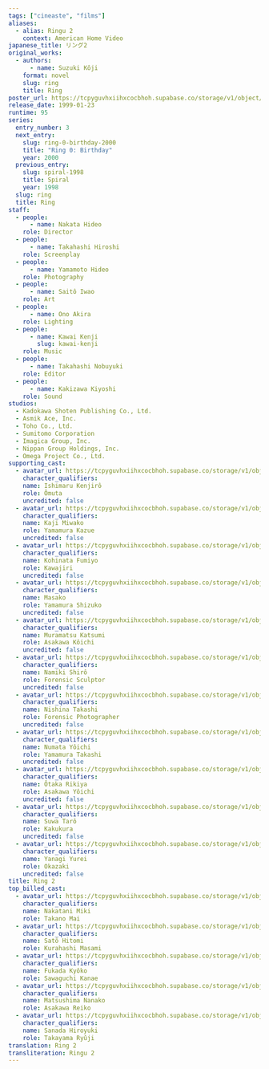 ```yaml
---
tags: ["cineaste", "films"]
aliases:
  - alias: Ringu 2
    context: American Home Video
japanese_title: リング2
original_works:
  - authors:
      - name: Suzuki Kôji
    format: novel
    slug: ring
    title: Ring
poster_url: https://tcpyguvhxiihxcocbhoh.supabase.co/storage/v1/object/public/godzilla-cineaste-public/content/films/ring-2-1999/posters/ring-2-1999.jpg
release_date: 1999-01-23
runtime: 95
series:
  entry_number: 3
  next_entry:
    slug: ring-0-birthday-2000
    title: "Ring 0: Birthday"
    year: 2000
  previous_entry:
    slug: spiral-1998
    title: Spiral
    year: 1998
  slug: ring
  title: Ring
staff:
  - people:
      - name: Nakata Hideo
    role: Director
  - people:
      - name: Takahashi Hiroshi
    role: Screenplay
  - people:
      - name: Yamamoto Hideo
    role: Photography
  - people:
      - name: Saitô Iwao
    role: Art
  - people:
      - name: Ono Akira
    role: Lighting
  - people:
      - name: Kawai Kenji
        slug: kawai-kenji
    role: Music
  - people:
      - name: Takahashi Nobuyuki
    role: Editor
  - people:
      - name: Kakizawa Kiyoshi
    role: Sound
studios:
  - Kadokawa Shoten Publishing Co., Ltd.
  - Asmik Ace, Inc.
  - Toho Co., Ltd.
  - Sumitomo Corporation
  - Imagica Group, Inc.
  - Nippan Group Holdings, Inc.
  - Omega Project Co., Ltd.
supporting_cast:
  - avatar_url: https://tcpyguvhxiihxcocbhoh.supabase.co/storage/v1/object/public/godzilla-cineaste-public/content/films/ring-2-1999/cast-avatars/kenjiro-ishimaru-0.jpg
    character_qualifiers:
    name: Ishimaru Kenjirô
    role: Ômuta
    uncredited: false
  - avatar_url: https://tcpyguvhxiihxcocbhoh.supabase.co/storage/v1/object/public/godzilla-cineaste-public/content/films/ring-2-1999/cast-avatars/miwako-kaji-0.jpg
    character_qualifiers:
    name: Kaji Miwako
    role: Yamamura Kazue
    uncredited: false
  - avatar_url: https://tcpyguvhxiihxcocbhoh.supabase.co/storage/v1/object/public/godzilla-cineaste-public/content/films/ring-2-1999/cast-avatars/fumiyo-kohinata-0.jpg
    character_qualifiers:
    name: Kohinata Fumiyo
    role: Kawajiri
    uncredited: false
  - avatar_url: https://tcpyguvhxiihxcocbhoh.supabase.co/storage/v1/object/public/godzilla-cineaste-public/content/films/ring-2-1999/cast-avatars/masako-0.jpg
    character_qualifiers:
    name: Masako
    role: Yamamura Shizuko
    uncredited: false
  - avatar_url: https://tcpyguvhxiihxcocbhoh.supabase.co/storage/v1/object/public/godzilla-cineaste-public/content/films/ring-2-1999/cast-avatars/katsumi-muramatsu-0.jpg
    character_qualifiers:
    name: Muramatsu Katsumi
    role: Asakawa Kôichi
    uncredited: false
  - avatar_url: https://tcpyguvhxiihxcocbhoh.supabase.co/storage/v1/object/public/godzilla-cineaste-public/content/films/ring-2-1999/cast-avatars/shiro-namiki-0.jpg
    character_qualifiers:
    name: Namiki Shirô
    role: Forensic Sculptor
    uncredited: false
  - avatar_url: https://tcpyguvhxiihxcocbhoh.supabase.co/storage/v1/object/public/godzilla-cineaste-public/content/films/ring-2-1999/cast-avatars/takashi-nishina-0.jpg
    character_qualifiers:
    name: Nishina Takashi
    role: Forensic Photographer
    uncredited: false
  - avatar_url: https://tcpyguvhxiihxcocbhoh.supabase.co/storage/v1/object/public/godzilla-cineaste-public/content/films/ring-2-1999/cast-avatars/yoichi-numata-0.jpg
    character_qualifiers:
    name: Numata Yôichi
    role: Yamamura Takashi
    uncredited: false
  - avatar_url: https://tcpyguvhxiihxcocbhoh.supabase.co/storage/v1/object/public/godzilla-cineaste-public/content/films/ring-2-1999/cast-avatars/rikiya-otaka-0.jpg
    character_qualifiers:
    name: Ôtaka Rikiya
    role: Asakawa Yôichi
    uncredited: false
  - avatar_url: https://tcpyguvhxiihxcocbhoh.supabase.co/storage/v1/object/public/godzilla-cineaste-public/content/films/ring-2-1999/cast-avatars/taro-suwa-0.jpg
    character_qualifiers:
    name: Suwa Tarô
    role: Kakukura
    uncredited: false
  - avatar_url: https://tcpyguvhxiihxcocbhoh.supabase.co/storage/v1/object/public/godzilla-cineaste-public/content/films/ring-2-1999/cast-avatars/yurei-yanagi-0.jpg
    character_qualifiers:
    name: Yanagi Yurei
    role: Okazaki
    uncredited: false
title: Ring 2
top_billed_cast:
  - avatar_url: https://tcpyguvhxiihxcocbhoh.supabase.co/storage/v1/object/public/godzilla-cineaste-public/content/films/ring-2-1999/cast-avatars/miki-nakatani-0.jpg
    character_qualifiers:
    name: Nakatani Miki
    role: Takano Mai
  - avatar_url: https://tcpyguvhxiihxcocbhoh.supabase.co/storage/v1/object/public/godzilla-cineaste-public/content/films/ring-2-1999/cast-avatars/hitomi-sato-0.jpg
    character_qualifiers:
    name: Satô Hitomi
    role: Kurahashi Masami
  - avatar_url: https://tcpyguvhxiihxcocbhoh.supabase.co/storage/v1/object/public/godzilla-cineaste-public/content/films/ring-2-1999/cast-avatars/kyoko-fukada-0.jpg
    character_qualifiers:
    name: Fukada Kyôko
    role: Sawaguchi Kanae
  - avatar_url: https://tcpyguvhxiihxcocbhoh.supabase.co/storage/v1/object/public/godzilla-cineaste-public/content/films/ring-2-1999/cast-avatars/nanako-matsushima-0.jpg
    character_qualifiers:
    name: Matsushima Nanako
    role: Asakawa Reiko
  - avatar_url: https://tcpyguvhxiihxcocbhoh.supabase.co/storage/v1/object/public/godzilla-cineaste-public/content/films/ring-2-1999/cast-avatars/hiroyuki-sanada-0.jpg
    character_qualifiers:
    name: Sanada Hiroyuki
    role: Takayama Ryûji
translation: Ring 2
transliteration: Ringu 2
---
```

